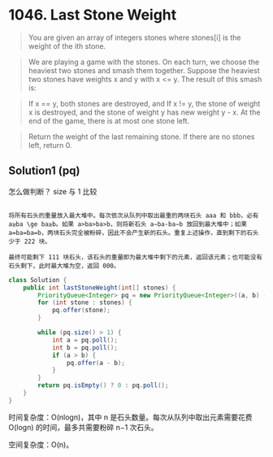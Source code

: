 # 1046. Last Stone Weight

>You are given an array of integers stones where stones[i] is the weight of the ith stone.

>We are playing a game with the stones. On each turn, we choose the heaviest two stones and smash them together. Suppose the heaviest two stones have weights x and y with x <= y. The result of this smash is:

>If x == y, both stones are destroyed, and
If x != y, the stone of weight x is destroyed, and the stone of weight y has new weight y - x.
At the end of the game, there is at most one stone left.

>Return the weight of the last remaining stone. If there are no stones left, return 0.

## Solution1 (pq)
怎么做判断？ 
size 与 1 比较
```

将所有石头的重量放入最大堆中。每次依次从队列中取出最重的两块石头 aaa 和 bbb，必有 a≥ba \ge ba≥b。如果 a>ba>ba>b，则将新石头 a−ba-ba−b 放回到最大堆中；如果 a=ba=ba=b，两块石头完全被粉碎，因此不会产生新的石头。重复上述操作，直到剩下的石头少于 222 块。

最终可能剩下 111 块石头，该石头的重量即为最大堆中剩下的元素，返回该元素；也可能没有石头剩下，此时最大堆为空，返回 000。
```
```java
class Solution {
    public int lastStoneWeight(int[] stones) {
        PriorityQueue<Integer> pq = new PriorityQueue<Integer>((a, b) -> b - a);
        for (int stone : stones) {
            pq.offer(stone);
        }

        while (pq.size() > 1) {
            int a = pq.poll();
            int b = pq.poll();
            if (a > b) {
                pq.offer(a - b);
            }
        }
        return pq.isEmpty() ? 0 : pq.poll();
    }
}


```
时间复杂度：O(nlogn)，其中 n 是石头数量。每次从队列中取出元素需要花费 O(logn) 的时间，最多共需要粉碎 n−1 次石头。

空间复杂度：O(n)。
